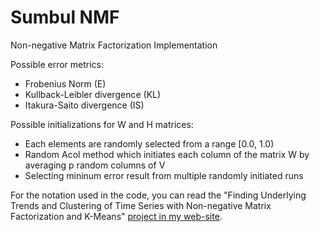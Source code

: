 # Sumbul NMF
Non-negative Matrix Factorization Implementation

Possible error metrics:
- Frobenius Norm (E)
- Kullback-Leibler divergence (KL)
- Itakura-Saito divergence (IS)

Possible initializations for W and H matrices:
- Each elements are randomly selected from a range [0.0, 1.0)
- Random Acol method which initiates each column of the matrix W by averaging p random columns of V
- Selecting mininum error result from multiple randomly initiated runs

For the notation used in the code, you can read the "Finding Underlying Trends and Clustering of Time Series with Non-negative Matrix Factorization and K-Means" [project in my web-site](http://gencersumbul.bilkent.edu.tr/project/time_series_clustering/).
